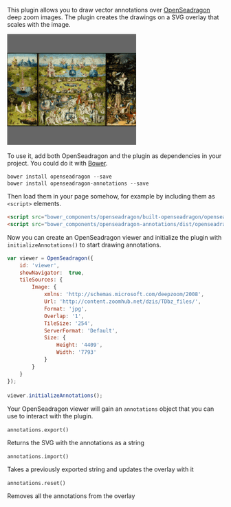 This plugin allows you to draw vector annotations over [OpenSeadragon](https://openseadragon.github.io/) deep zoom images. The plugin creates the drawings on a SVG overlay that scales with the image.

![Preview](img/preview.gif)

To use it, add both OpenSeadragon and the plugin as dependencies in your project. You could do it with [Bower](http://bower.io/).

```
bower install openseadragon --save
bower install openseadragon-annotations --save
```

Then load them in your page somehow, for example by including them as `<script>` elements.

```html
<script src="bower_components/openseadragon/built-openseadragon/openseadragon/openseadragon.js"></script>
<script src="bower_components/openseadragon-annotations/dist/openseadragon-annotations.min.js"></script>

```

Now you can create an OpenSeadragon viewer and initialize the plugin with `initializeAnnotations()` to start drawing annotations.

```javascript
var viewer = OpenSeadragon({
    id: 'viewer',
    showNavigator:  true,
    tileSources: {
        Image: {
            xmlns: 'http://schemas.microsoft.com/deepzoom/2008',
            Url: 'http://content.zoomhub.net/dzis/TDbz_files/',
            Format: 'jpg',
            Overlap: '1',
            TileSize: '254',
            ServerFormat: 'Default',
            Size: {
                Height: '4409',
                Width: '7793'
            }
        }
    }
});

viewer.initializeAnnotations();
```

Your OpenSeadragon viewer will gain an `annotations` object that you can use to interact with the plugin. 

`annotations.export()` 

Returns the SVG with the annotations as a string

`annotations.import()` 

Takes a previously exported string and updates the overlay with it

`annotations.reset()` 

Removes all the annotations from the overlay
